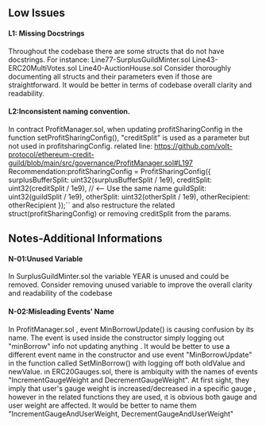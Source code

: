 ## Low Issues
#### L1: Missing Docstrings
Throughout the codebase there are some structs  that do not have docstrings. For instance:
Line77-SurplusGuildMinter.sol 
Line43-ERC20MultiVotes.sol
Line40-AuctionHouse.sol
Consider thoroughly documenting all structs and their parameters  even if those are straightforward. It would be better in terms of codebase overall clarity and readability.
#### L2:Inconsistent naming convention.
In contract ProfitManager.sol,  when updating profitSharingConfig in the function setProfitSharingConfig(), "creditSplit" is used as a parameter but not used in profitsharingConfig.
related line:   https://github.com/volt-protocol/ethereum-credit-guild/blob/main/src/governance/ProfitManager.sol#L197
Recommendation:profitSharingConfig = ProfitSharingConfig({
    surplusBufferSplit: uint32(surplusBufferSplit / 1e9),
    creditSplit: uint32(creditSplit / 1e9),  // <-- Use the same name
    guildSplit: uint32(guildSplit / 1e9),
    otherSplit: uint32(otherSplit / 1e9),
    otherRecipient: otherRecipient
});`` and also restructure the related struct(profitSharingConfig) or removing creditSplit from the params.



## Notes-Additional Informations

#### N-01:Unused Variable
In SurplusGuildMinter.sol the variable YEAR is unused and could be removed.
Consider removing unused variable to improve the overall clarity and readability of the
codebase
#### N-02:Misleading Events' Name
In ProfitManager.sol , event MinBorrowUpdate()  is causing confusion by its name. The event is used inside the constructor simply logging out "minBorrow" info not updating anything . It would be better to use a different event name  in the constructor and use event "MinBorrowUpdate"  in the function called SetMinBorrow() with logging off both oldValue and newValue.
ın ERC20Gauges.sol, there is ambiquity with the names of events "IncrementGaugeWeight and DecrementGaugeWeight". At first sight, they imply that user's gauge weight is increased/decreased in a specific gauge , however in the related functions they are used, ıt is obvious both gauge and user weight are affected. It would be better to name them "IncrementGaugeAndUserWeight, DecrementGaugeAndUserWeight"